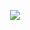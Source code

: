 <p align="center">
  <img align="center" src="https://github-readme-stats.vercel.app/api?username=aaditgupta21&title_color=0ab69d&text_color=ffffff&bg_color=2B2B2B&show_icons=true&icon_color=FFF" />
</p>
